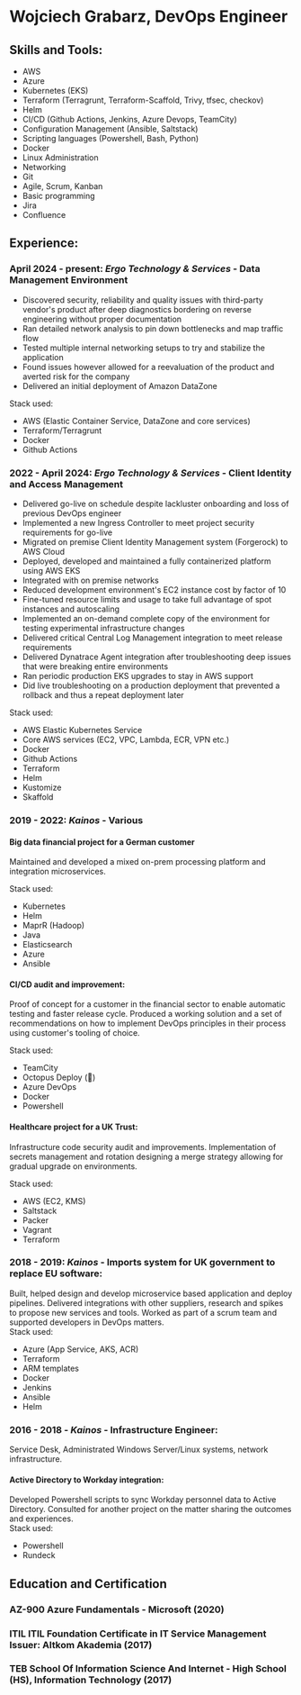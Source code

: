 # Wojciech Grabarz, DevOps Engineer
## Skills and Tools:
- AWS
- Azure  
- Kubernetes (EKS)
- Terraform (Terragrunt, Terraform-Scaffold, Trivy, tfsec, checkov)
- Helm
- CI/CD (Github Actions, Jenkins, Azure Devops, TeamCity)
- Configuration Management (Ansible, Saltstack)
- Scripting languages (Powershell, Bash, Python)  
- Docker
- Linux Administration
- Networking
- Git
- Agile, Scrum, Kanban
- Basic programming
- Jira 
- Confluence  
## Experience:  
### April 2024 - present: **_Ergo Technology & Services_**  - Data Management Environment
- Discovered security, reliability and quality issues with third-party vendor's product after deep diagnostics bordering on reverse engineering without proper documentation  
- Ran detailed network analysis to pin down bottlenecks and map traffic flow
- Tested multiple internal networking setups to try and stabilize the application  
- Found issues however allowed for a reevaluation of the product and averted risk for the company  
- Delivered an initial deployment of Amazon DataZone  

Stack used:  
- AWS (Elastic Container Service, DataZone and core services)  
- Terraform/Terragrunt  
- Docker
- Github Actions  

### 2022 - April 2024: **_Ergo Technology & Services_** - Client Identity and Access Management
- Delivered go-live on schedule despite lackluster onboarding and loss of previous DevOps engineer  
- Implemented a new Ingress Controller to meet project security requirements for go-live
- Migrated on premise Client Identity Management system (Forgerock) to AWS Cloud  
- Deployed, developed and maintained a fully containerized platform using AWS EKS  
- Integrated with on premise networks
- Reduced development environment's EC2 instance cost by factor of 10
- Fine-tuned resource limits and usage to take full advantage of spot instances and autoscaling  
- Implemented an on-demand complete copy of the environment for testing experimental infrastructure changes    
- Delivered critical Central Log Management integration to meet release requirements     
- Delivered Dynatrace Agent integration after troubleshooting deep issues that were breaking entire environments  
- Ran periodic production EKS upgrades to stay in AWS support
- Did live troubleshooting on a production deployment that prevented a rollback and thus a repeat deployment later  
  
Stack used:  
- AWS Elastic Kubernetes Service  
- Core AWS services (EC2, VPC, Lambda, ECR, VPN etc.)  
- Docker  
- Github Actions  
- Terraform   
- Helm  
- Kustomize  
- Skaffold  
### 2019 - 2022:  **_Kainos_** - Various

#### Big data financial project for a German customer  
Maintained and developed a mixed on-prem processing platform and integration microservices.  

Stack used:
- Kubernetes
- Helm
- MaprR (Hadoop)
- Java
- Elasticsearch
- Azure
- Ansible

#### CI/CD audit and improvement:
Proof of concept for a customer in the financial sector to enable automatic testing and faster release cycle. Produced a working solution and a set of recommendations on how to implement DevOps principles in their process using customer's tooling of choice.  

Stack used: 
- TeamCity
- Octopus Deploy (🤮)
- Azure DevOps
- Docker
- Powershell

#### Healthcare project for a UK Trust: 
Infrastructure code security audit and improvements. Implementation of secrets management and rotation designing a merge strategy allowing for gradual upgrade on environments. 

Stack used:
- AWS (EC2, KMS)
- Saltstack
- Packer
- Vagrant
- Terraform

### 2018 - 2019:  **_Kainos_** - Imports system for UK government to replace EU software:
Built, helped design and develop microservice based application and deploy pipelines. Delivered integrations with other suppliers, research and spikes to propose new services and tools. Worked as part of a scrum team and supported developers in DevOps matters.  
Stack used: 
- Azure (App Service, AKS, ACR)
- Terraform
- ARM templates
- Docker
- Jenkins
- Ansible
- Helm
### 2016 - 2018 - **_Kainos_** - Infrastructure Engineer:  
Service Desk, Administrated Windows Server/Linux systems, network infrastructure.  

#### Active Directory to Workday integration:  
Developed Powershell scripts to sync Workday personnel data to Active Directory. Consulted for another project on the matter sharing the outcomes and experiences.  
Stack used:
- Powershell
- Rundeck

## Education and Certification 
### AZ-900 Azure Fundamentals - Microsoft (2020)  
### ITIL ITIL Foundation Certificate in IT Service Management Issuer: Altkom Akademia (2017)  
### TEB School Of Information Science And Internet - High School (HS), Information Technology (2017)
